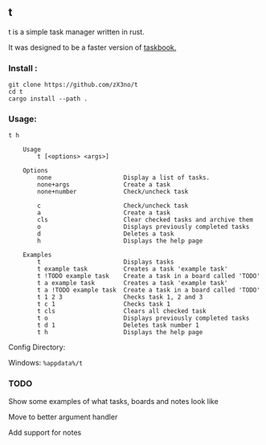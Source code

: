 ## t

t is a simple task manager written in rust.

It was designed to be a faster version of [taskbook.](https://github.com/klaussinani/taskbook)

### Install :

```
git clone https://github.com/zX3no/t
cd t
cargo install --path .
```

### Usage:

```
t h

    Usage
        t [<options> <args>] 

    Options
        none                    Display a list of tasks.
        none+args               Create a task
        none+number             Check/uncheck task

        c                       Check/uncheck task
        a                       Create a task
        cls                     Clear checked tasks and archive them
        o                       Displays previously completed tasks
        d                       Deletes a task
        h                       Displays the help page

    Examples                     
        t                       Displays tasks
        t example task          Creates a task 'example task'
        t !TODO example task    Create a task in a board called 'TODO'        
        t a example task        Creates a task 'example task'
        t a !TODO example task  Create a task in a board called 'TODO'        
        t 1 2 3                 Checks task 1, 2 and 3
        t c 1                   Checks task 1
        t cls                   Clears all checked task
        t o                     Displays previously completed tasks
        t d 1                   Deletes task number 1
        t h                     Displays the help page
```

Config Directory:

Windows: `%appdata%/t`

### TODO

Show some examples of what tasks, boards and notes look like

Move to better argument handler

Add support for notes